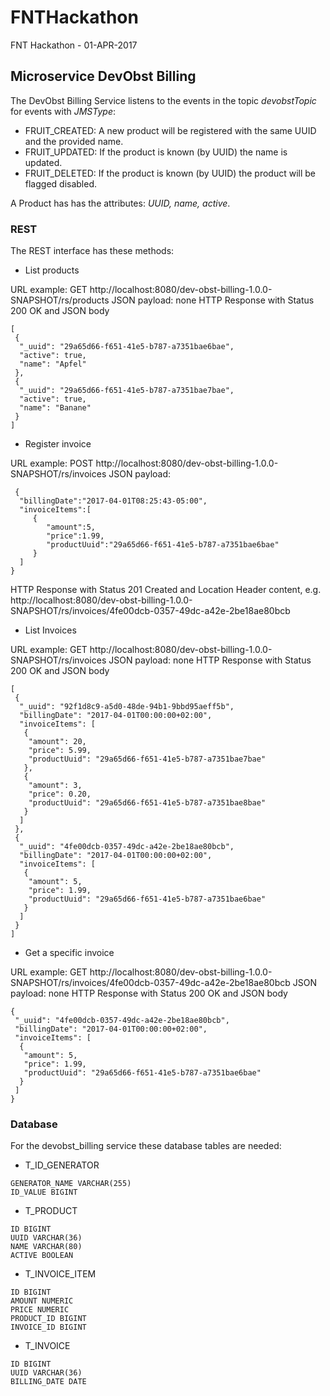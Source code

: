 # FNTHackathon
FNT Hackathon - 01-APR-2017

## Microservice DevObst Billing

The DevObst Billing Service listens to the events in the topic *devobstTopic* for events with *JMSType*:

* FRUIT_CREATED: A new product will be registered with the same UUID and the provided name.
* FRUIT_UPDATED: If the product is known (by UUID) the name is updated.
* FRUIT_DELETED: If the product is known (by UUID) the product will be flagged disabled.

A Product has has the attributes: *UUID, name, active*.

### REST
The REST interface has these methods:

*  List products

URL example: GET http://localhost:8080/dev-obst-billing-1.0.0-SNAPSHOT/rs/products
JSON payload: none
HTTP Response with Status 200 OK and JSON body
    
    [
     {
      "_uuid": "29a65d66-f651-41e5-b787-a7351bae6bae",
      "active": true,
      "name": "Apfel"
     },
     {
      "_uuid": "29a65d66-f651-41e5-b787-a7351bae7bae",
      "active": true,
      "name": "Banane"
     }
    ]

* Register invoice

URL example: POST http://localhost:8080/dev-obst-billing-1.0.0-SNAPSHOT/rs/invoices
JSON payload: 

     {
      "billingDate":"2017-04-01T08:25:43-05:00",
      "invoiceItems":[
    	 {
    	 	"amount":5,
    	 	"price":1.99,
    	 	"productUuid":"29a65d66-f651-41e5-b787-a7351bae6bae"
    	 }
      ]
    }
    
HTTP Response with Status 201 Created and Location Header content, e.g.
http://localhost:8080/dev-obst-billing-1.0.0-SNAPSHOT/rs/invoices/4fe00dcb-0357-49dc-a42e-2be18ae80bcb

* List Invoices

URL example: GET http://localhost:8080/dev-obst-billing-1.0.0-SNAPSHOT/rs/invoices
JSON payload: none
HTTP Response with Status 200 OK and JSON body

    [     
     {
      "_uuid": "92f1d8c9-a5d0-48de-94b1-9bbd95aeff5b",
      "billingDate": "2017-04-01T00:00:00+02:00",
      "invoiceItems": [
       {
        "amount": 20,
        "price": 5.99,
        "productUuid": "29a65d66-f651-41e5-b787-a7351bae7bae"
       },
       {
        "amount": 3,
        "price": 0.20,
        "productUuid": "29a65d66-f651-41e5-b787-a7351bae8bae"
       }
      ]
     },
     {
      "_uuid": "4fe00dcb-0357-49dc-a42e-2be18ae80bcb",
      "billingDate": "2017-04-01T00:00:00+02:00",
      "invoiceItems": [
       {
        "amount": 5,
        "price": 1.99,
        "productUuid": "29a65d66-f651-41e5-b787-a7351bae6bae"
       }
      ]
     }
    ]
    
* Get a specific invoice

URL example: GET http://localhost:8080/dev-obst-billing-1.0.0-SNAPSHOT/rs/invoices/4fe00dcb-0357-49dc-a42e-2be18ae80bcb
JSON payload: none
HTTP Response with Status 200 OK and JSON body
      
    {
     "_uuid": "4fe00dcb-0357-49dc-a42e-2be18ae80bcb",
     "billingDate": "2017-04-01T00:00:00+02:00",
     "invoiceItems": [
      {
       "amount": 5,
       "price": 1.99,
       "productUuid": "29a65d66-f651-41e5-b787-a7351bae6bae"
      }
     ]
    }
    
### Database

For the devobst_billing service these database tables are needed:

* T\_ID\_GENERATOR

```
GENERATOR_NAME VARCHAR(255)
ID_VALUE BIGINT
```
    
* T\_PRODUCT

```
ID BIGINT
UUID VARCHAR(36)
NAME VARCHAR(80)
ACTIVE BOOLEAN
```

* T\_INVOICE\_ITEM

```
ID BIGINT
AMOUNT NUMERIC
PRICE NUMERIC
PRODUCT_ID BIGINT
INVOICE_ID BIGINT
```

* T\_INVOICE

```
ID BIGINT
UUID VARCHAR(36)
BILLING_DATE DATE
```



